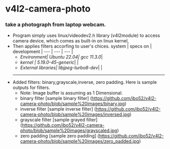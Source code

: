 # v4l2-camera-photo
### take a photograph from laptop webcam.

- Program simply uses linux/videodev2.h library (v4l2module) to access camera device, which comes as built-in on linux kernel,
- Then applies filters accorfing to user's chices.
system | specs on | development |
--- | --- | --- |
  - _Environment| Ubuntu 22.04| gcc 11.3.0_|
  - _kernel  | 5.19.0-45-generic_| |
  - _External libraries| libjpeg-turbo8-dev_| |
  ***
- Added filters: binary,grayscale,inverse, zero padding. Here is sample outputs for filters.
  - Note: Image buffer is assuming as  1 Dimensional.
  - binary filter [sample binary filter] (https://github.com/ibo52/v4l2-camera-photo/blob/sample%20images/binary.jpg)
  - inverse filter [sample inverse filter] (https://github.com/ibo52/v4l2-camera-photo/blob/sample%20images/inversed.jpg)
  - grayscale filter [sample grayed filter] (https://github.com/ibo52/v4l2-camera-photo/blob/sample%20images/grayscaled.jpg)
  - zero padding [sample zero padding] (https://github.com/ibo52/v4l2-camera-photo/blob/sample%20images/zero_padded.jpg)
